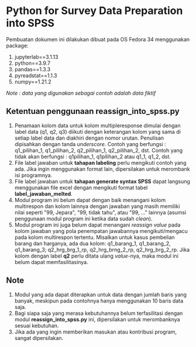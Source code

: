 # Python for Survey Data Preparation into SPSS

Pembuatan dokumen ini dilakukan dibuat pada OS Fedora 34 menggunakan package:
1. jupyterlab==3.1.13
2. python==3.9.7
3. pandas==1.3.3
4. pyreadstat==1.1.3
5. numpy==1.21.2

<i>Note : data yang digunakan sebagai contoh adalah data fiktif</i>

## Ketentuan penggunaan reassign_into_spss.py
1. Penamaan kolom data untuk kolom multipleresponse dimulai dengan label data (q1, q2, q3) diikuti dengan keterangan kolom yang sama di setiap label data dan diakhiri dengan nomor urutan. Penulisan dipisahkan dengan tanda <i>underscore</i>. Contoh yang berfungsi : q1_pilihan_1, q1_pilihan_2, q2_pilihan_1, q2_pilihan_2, dst. Contoh yang tidak akan berfungsi : q1pilihan_1, q1pilihan_2 atau q1_1, q1_2, dst.
2. File label jawaban untuk <b>tahapan labeling</b> perlu mengikuti contoh yang ada. Jika ingin menggunakan format lain, dipersilakan untuk merombank isi programnya.
3. File label jawaban untuk <b>tahapan generate syntax SPSS</b> dapat langsung menggunakan file excel dengan mengikuti format tabel <b>label_jawaban_melted</b>.
4. Modul program ini belum dapat dengan baik menangani kolom multirespon dan kolom lainnya dengan jawaban yang masih memiliki nilai seperti "99, Jepara", "99, tidak tahu", atau "99, ..." lainnya (asumsi penggunaan modul program ini ketika data sudah <i>clean</i>).
5. Modul program ini juga belum dapat menangani <i>reassign value</i> pada kolom jawaban yang pola penempatan jawabannya mengikuti/mengacu pada kolom multirespon tertentu. Misalkan untuk kasus pembelian barang dan harganya, ada dua kolom: q1_barang_1, q1_barang_2, q1_barang_3; q2_hrg_brg_1_rp, q2_hrg_brng_2_rp, q2_hrg_brg_2_rp. Jika kolom dengan label <b>q2</b> perlu ditata ulang <i>value</i>-nya, maka modul ini belum dapat memfasilitasinya.

## Note
1. Modul yang ada dapat diterapkan untuk data dengan jumlah baris yang banyak, meskipun pada contohnya hanya menggunakan 10 baris data saja.
2. Bagi siapa saja yang merasa kebutuhannya belum terfasilitasi dengan modul <b>reassign_into_spss.py</b> ini, dipersilakan untuk merombanknya sesuai kebutuhan.
3. Jika ada yang ingin memberikan masukan atau kontribusi program, sangat dipersilakan.
